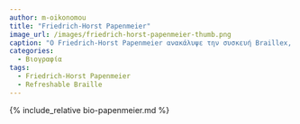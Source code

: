 ```yaml
---
author: m-oikonomou
title: "Friedrich-Horst Papenmeier"
image_url: /images/friedrich-horst-papenmeier-thumb.png
caption: "O Friedrich-Horst Papenmeier ανακάλυψε την συσκευή Braillex, την πρώτη συσκευή με ηλεκτρονική οθόνη Braille."
categories:
  - Βιογραφία 
tags:
  - Friedrich-Horst Papenmeier
  - Refreshable Braille
---
```


{% include_relative bio-papenmeier.md %}